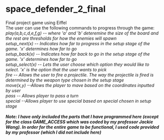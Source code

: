 # space_defender_2_final
Final project game using Eiffel
<br/>The user can use the following commands to progress through the game:
<br/><i>play(a,b,c,d,e,f,g)<i/> -- where 'a' and 'b' deteremine the size of the board and the rest are thresholds for how the enemies will spawn
<br/><i>setup_next(x)<i/> -- Indicates how far to progress in the setup stage of the game. 'x' determines how far to go
<br/><i>setup_back(x)<i/> -- Indicates how far back to go in the setup stage of the game. 'x' determines how far to go
<br/><i>setup_select(x)<i/> -- Lets the user choose which option they would like to select. 'x' is the option that the user wants to pick
<br/><i>fire<i/> -- Allows the user to fire a projectile. The way the projectile is fired is determined by the weapon type chosen in the setup stage
<br/><i>move(x,y)<i/> --Allows the player to mave based on the coordinates inputted by user
<br/><i>pass<i/> -- Allows player to pass a turn
<br/><i>special<i/> --Allows player to use special based on special chosen in setup stage
<br/>
<br/><b>Note:<b/> I have only included the parts that I have programmed here (except for the class GAME_ACCESS which was coded by my professor Jackie Wang). In order for the entire game to be functional, I used code provided by my professor (which I did not include here) 
